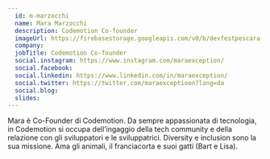 ```yaml
---
  id: m-marzocchi
  name: Mara Marzocchi
  description: Codemotion Co-founder 
  imageUrl: https://firebasestorage.googleapis.com/v0/b/devfestpescara-2023.appspot.com/o/speakers%2Fm-marzocchi.jpg?alt=media&token=6de98aff-f908-4876-87ba-eb4a87655078
  company: 
  jobTitle: Codemotion Co-founder 
  social.instagram: https://www.instagram.com/maraexception/
  social.facebook: 
  social.linkedin: https://www.linkedin.com/in/maraexception/
  social.twitter: https://twitter.com/maraexceptioon?lang=da
  social.blog: 
  slides: 
---
```

Mara è Co-Founder di Codemotion. Da sempre appassionata di tecnologia, in Codemotion si occupa dell’ingaggio della tech community e della relazione con gli sviluppatori e le sviluppatrici. Diversity e inclusion sono la sua missione. Ama gli animali, il franciacorta e suoi gatti (Bart e Lisa). 
  